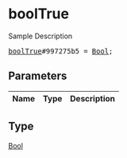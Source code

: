 # boolTrue

Sample Description

<pre>
<a href="../constructor/boolTrue.md">boolTrue</a>#997275b5 = <a href="../type/Bool.md">Bool</a>;
</pre>

## Parameters

| Name | Type | Description |
|------|:----:|-------------|

## Type

[Bool](../type/Bool.md)
